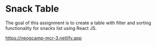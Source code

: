 # Snack Table
The goal of this assignment is to create a table with filter and sorting functionality for snacks list using React JS.

https://neogcamp-mcr-3.netlify.app
